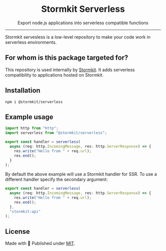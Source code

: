 <h1 align="center">Stormkit Serverless</h1>
<p align="center">Export node.js applications into serverless compatible functions</p>
<hr />

Stormkit servesless is a low-level repository to make your code work in serverless environments. 

## For whom is this package targeted for? 

This repository is used internally by [Stormkit](https://www.stormkit.io). It adds serverless compatibility to applications hosted on Stormkit.

## Installation

```
npm i @stormkit/serverless
```

## Example usage

```js
import http from "http";
import serverless from "@stormkit/serverless";

export const handler = serverless(
  async (req: http.IncomingMessage, res: http.ServerResponse) => {
    res.write("Hello from " + req.url);
    res.end();
  }
);
```

By default the above example will use a Stormkit handler for SSR. To use a different handler specify the secondary argument:

```js
export const handler = serverless(
  async (req: http.IncomingMessage, res: http.ServerResponse) => {
    res.write("Hello from " + req.url);
    res.end();
  },
  "stormkit:api"
);
```

## License 

Made with 💛 Published under [MIT](./LICENSE).
